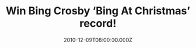 ---
campaign-uuid: "c-92e94be3-31e4-4927-bc94-0aeac64725a9"
type: "Competition"
category: "Music"
date: "2010-12-09T08:00:00.000Z"
end-date: "2020-01-09T23:59:00.000Z"
disable-form: false
is_promoted: false
has_entry_page: true
title: "Win Bing Crosby ‘Bing At Christmas’ record!"
competition-description: "<p>On the anniversary of the untimely death of the world’\
  s first ‘multimedia’ star Bing Crosby, Decca, together with his widow Kathryn and\
  \ their children, Harry, Mary and Nathaniel Crosby, announce the release of the\
  \ brand new album ‘Bing at Christmas’ for you to enjoy with your loved ones.</p>\n\
  <p>We are giving away a copy to you. Click below for a chance to win.</p>\n"
hero-header: "Win Bing Crosby ‘Bing At Christmas’ record!"
terms-confirmation: "N/A"
banner-img: "https://assets.expresslyapp.com/asset-f3446beb-4c92-43c6-b424-54df02ddb6ae.jpg"
logo-left-href: "aaa.nme.com"
logo-left-image: "https://assets.expresslyapp.com/asset-5420b1be-32a9-46f4-8849-e8981df51f6d.jpg"
logo-left-title: "NME AAA"
bg-image-hero: "https://assets.expresslyapp.com/asset-91dfd466-1c38-4968-a6d3-ea853d5970bc.jpg"
bg-image-first: "https://assets.expresslyapp.com/asset-c4b23396-8195-4d8d-8449-827e3ebc6049.jpg"
section1-content: "<p>This album gives the world the chance to hear these beloved\
  \ tracks totally transformed, with today’s technical advances. Produced by Nick\
  \ Patrick, who was behind the hugely successful Elvis Presley, Roy Orbison and Buddy\
  \ Holly orchestral albums, 'Bing at Christmas' boasts a unique sound and warmth\
  \ that sets it apart from past Bing Crosby releases. As Kathryn Crosby explains,\
  \ “Hearing Bing’s voice with these completely new, beautifully recorded, orchestral\
  \ accompaniments makes it seem as though he’s back after all these years. It’s magic.</p>\n\
  <p>Click below and it could be yours.</p>\n"
entry-title: "Win Bing Crosby ‘Bing At Christmas’ record!"
entry-content: "<p>Enter the draw to win Bing Crosby ‘Bing At Christmas’ record by\
  \ completing the form below before 23:59 on the 9th of January 2020.</p>\n"
has-winner: false
prize-description: "Bing Crosby ‘Bing At Christmas’ record!"
special-conditions: "Multiple entries are allowed up to one every day.\r\n\r\nThis\
  \ competition is also available on: https://club.expressly.io/competitions/bing-crosby-bing-at-christmas-record"
country-restrictions:
- "GB"
---